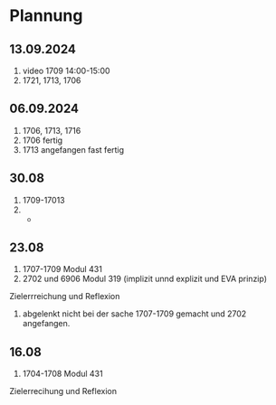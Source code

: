 # Plannung 

## 13.09.2024
1. video 1709 14:00-15:00
2. 1721, 1713, 1706

## 06.09.2024
1. 1706, 1713, 1716
2. 1706 fertig
3. 1713 angefangen fast fertig
## 30.08
1. 1709-17013
2. -

## 23.08 
1. 1707-1709 Modul 431
2. 2702 und 6906 Modul 319 (implizit unnd explizit und EVA prinzip)

Zielerrreichung und Reflexion
1. abgelenkt nicht bei der sache 1707-1709 gemacht und 2702 angefangen.

## 16.08 
1. 1704-1708 Modul 431

Zielerrecihung und Reflexion
